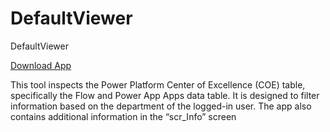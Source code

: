 # DefaultViewer
DefaultViewer

[Download App](https://github.com/MSPFE2019/DefaultViewer/blob/main/DefaultViewer_v3_20221130175605.zip "Download App")

This tool inspects the Power Platform Center of Excellence (COE) table, specifically the Flow and Power App Apps data table. It is designed to filter information based on the department of the logged-in user. The app also contains additional information in the “scr_Info” screen
